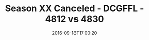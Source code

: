 ---
title: Season XX Canceled - DCGFFL - 4812 vs 4830
teams_score:
- team: 4812
  score:
- team: 4830
  score: 14
mvp: A. Harvey (Brown); L. Womack (White)
game-ball: M. Nocella (Brown); M. Murtaugh (White)
season: 13
week: 2
date: '2016-09-18T17:00:20'
pageid: season-13-week-2-september-18-2016-4812-vs-4830
---
